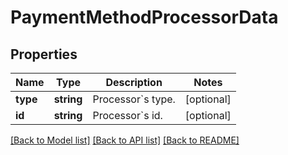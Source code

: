 # PaymentMethodProcessorData

## Properties
Name | Type | Description | Notes
------------ | ------------- | ------------- | -------------
**type** | **string** | Processor&#x60;s type. | [optional] 
**id** | **string** | Processor&#x60;s id. | [optional] 

[[Back to Model list]](../README.md#documentation-for-models) [[Back to API list]](../README.md#documentation-for-api-endpoints) [[Back to README]](../README.md)


